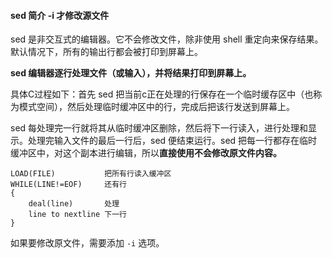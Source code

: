 #### sed 简介 -i 才修改源文件



sed 是非交互式的编辑器。它不会修改文件，除非使用 shell 重定向来保存结果。默认情况下，所有的输出行都会被打印到屏幕上。

**sed 编辑器逐行处理文件（或输入），并将结果打印到屏幕上。**

具体C过程如下：首先 sed 把当前c正在处理的行保存在一个临时缓存区中（也称为模式空间），然后处理临时缓冲区中的行，完成后把该行发送到屏幕上。

sed 每处理完一行就将其从临时缓冲区删除，然后将下一行读入，进行处理和显示。处理完输入文件的最后一行后，sed 便结束运行。sed 把每一行都存在临时缓冲区中，对这个副本进行编辑，所以**直接使用不会修改原文件内容。**

```
LOAD(FILE)           把所有行读入缓冲区
WHILE(LINE!=EOF)     还有行
{
	deal(line)       处理
	line to nextline 下一行
}
```

如果要修改原文件，需要添加 `-i` 选项。

